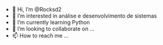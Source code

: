 - 👋 Hi, I’m @Rocksd2
- 👀 I’m interested in análise e desenvolvimento de sistemas 
- 🌱 I’m currently learning Python 
- 💞️ I’m looking to collaborate on ...
- 📫 How to reach me ...

<!---
Rocksd2/Rocksd2 is a ✨ special ✨ repository because its `README.md` (this file) appears on your GitHub profile.
You can click the Preview link to take a look at your changes.
--->
